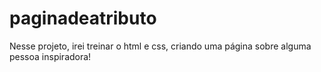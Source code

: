 # paginadeatributo
Nesse projeto, irei treinar o html e css, criando uma página sobre alguma pessoa inspiradora!
